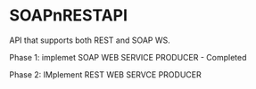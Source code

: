 # SOAPnRESTAPI

API that supports both REST and SOAP WS.

Phase 1: implemet SOAP WEB SERVICE PRODUCER - Completed

Phase 2: IMplement REST WEB SERVCE PRODUCER
